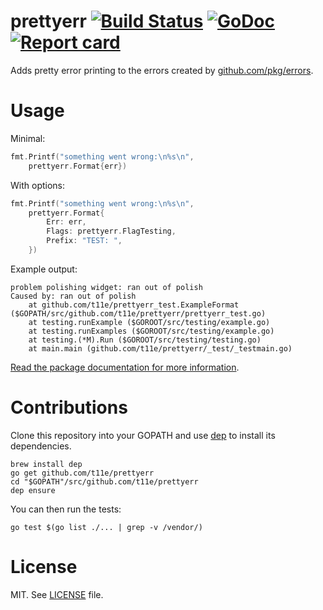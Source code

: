# prettyerr [![Build Status](https://travis-ci.org/t11e/prettyerr.svg)](https://travis-ci.org/t11e/prettyerr) [![GoDoc](https://godoc.org/github.com/t11e/prettyerr?status.svg)](http://godoc.org/github.com/t11e/prettyerr) [![Report card](https://goreportcard.com/badge/github.com/t11e/prettyerr)](https://goreportcard.com/report/github.com/t11e/prettyerr)

Adds pretty error printing to the errors created by 
[github.com/pkg/errors](https://github.com/pkg/errors).

# Usage

Minimal:

```go
fmt.Printf("something went wrong:\n%s\n",
    prettyerr.Format{err})
```

With options:

```go
fmt.Printf("something went wrong:\n%s\n",
    prettyerr.Format{
        Err: err,
        Flags: prettyerr.FlagTesting,
        Prefix: "TEST: ",
    })
```

Example output:

```
problem polishing widget: ran out of polish
Caused by: ran out of polish
    at github.com/t11e/prettyerr_test.ExampleFormat ($GOPATH/src/github.com/t11e/prettyerr/prettyerr_test.go)
    at testing.runExample ($GOROOT/src/testing/example.go)
    at testing.runExamples ($GOROOT/src/testing/example.go)
    at testing.(*M).Run ($GOROOT/src/testing/testing.go)
    at main.main (github.com/t11e/prettyerr/_test/_testmain.go)
```

[Read the package documentation for more information](https://godoc.org/github.com/t11e/prettyerr).

# Contributions

Clone this repository into your GOPATH and use [dep](https://github.com/golang/dep) to install its dependencies.

```shell
brew install dep
go get github.com/t11e/prettyerr
cd "$GOPATH"/src/github.com/t11e/prettyerr
dep ensure
```

You can then run the tests:

```shell
go test $(go list ./... | grep -v /vendor/)
```

# License

MIT. See [LICENSE](LICENSE) file.

